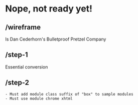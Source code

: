 # Nope, not ready yet!

## /wireframe
Is Dan Cederhorn's Bulletproof Pretzel Company

## /step-1
Essential conversion

## /step-2
	- Must add module class suffix of "box" to sample modules
	- Must use module chrome xhtml


